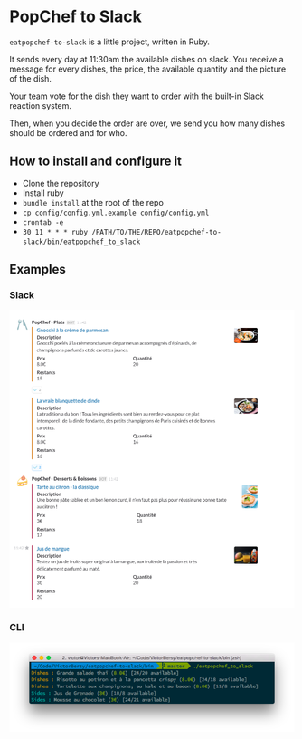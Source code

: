 # PopChef to Slack

`eatpopchef-to-slack` is a little project, written in Ruby.

It sends every day at 11:30am the available dishes on slack.
You receive a message for every dishes, the price, the available quantity and the picture of the dish.

Your team vote for the dish they want to order with the built-in Slack reaction system.

Then, when you decide the order are over, we send you how many dishes should be ordered and for who.

## How to install and configure it

- Clone the repository
- Install ruby
- `bundle install` at the root of the repo
- `cp config/config.yml.example config/config.yml`
- `crontab -e`
- `30 11 * * * ruby /PATH/TO/THE/REPO/eatpopchef-to-slack/bin/eatpopchef_to_slack`

## Examples

### Slack

![Slack Example](https://raw.githubusercontent.com/VictorBersy/eatpopchef-to-slack/master/slack_menu_example.png)

### CLI

![CLI Example](https://raw.githubusercontent.com/VictorBersy/eatpopchef-to-slack/master/cli_menu_example.png)

